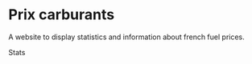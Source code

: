 # Prix carburants

A website to display statistics and information about french fuel prices.

<p id="statistics">Stats</p>

<script src="/assets/javascript/tools.js"></script>
<script src="/assets/javascript/index.js"></script>